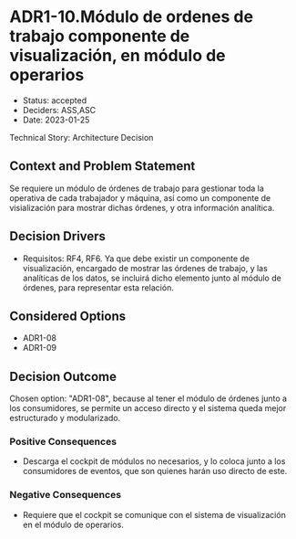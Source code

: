 # ADR1-10.Módulo de ordenes de trabajo componente de visualización, en módulo de operarios

* Status: accepted
* Deciders: ASS,ASC
* Date: 2023-01-25

Technical Story: Architecture Decision

## Context and Problem Statement

Se requiere un módulo de órdenes de trabajo para gestionar toda la operativa de cada trabajador y máquina, así como un componente de visialización para mostrar dichas órdenes, y otra información analítica.

## Decision Drivers

* Requisitos: RF4, RF6. Ya que debe existir un componente de visualización, encargado de mostrar las órdenes de trabajo, y las analíticas de los datos, se incluirá dicho elemento junto al módulo de órdenes, para representar esta relación.

## Considered Options

* ADR1-08
* ADR1-09

## Decision Outcome

Chosen option: "ADR1-08", because al tener el módulo de órdenes junto a los consumidores, se permite un acceso directo y el sistema queda mejor estructurado y modularizado.

### Positive Consequences

* Descarga el cockpit de módulos no necesarios, y lo coloca junto a los consumidores de eventos, que son quienes harán uso directo de este.

### Negative Consequences

* Requiere que el cockpit se comunique con el sistema de visualización en el módulo de operarios.

